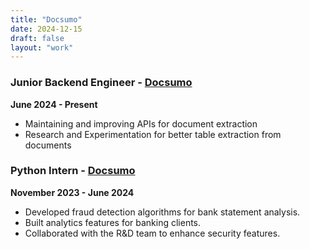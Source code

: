 ```yaml
---
title: "Docsumo"
date: 2024-12-15
draft: false
layout: "work"
---
```



### Junior Backend Engineer - [Docsumo](https://www.docsumo.com/)
**June 2024 - Present**

- Maintaining and improving APIs for document extraction
- Research and Experimentation for better table extraction from documents


### Python Intern - [Docsumo](https://www.docsumo.com/)
**November 2023 - June 2024**

- Developed fraud detection algorithms for bank statement analysis.
- Built analytics features for banking clients.
- Collaborated with the R&D team to enhance security features.
